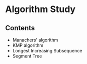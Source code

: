 # Algorithm Study

## Contents

- Manachers' algorithm
- KMP algorithm
- Longest Increasing Subsequence
- Segment Tree
